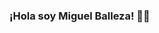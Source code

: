 ### ¡Hola soy Miguel Balleza! 👋😃

<!--
**miguelmballeza/miguelmballeza** is a ✨ _special_ ✨ repository because its `README.md` (this file) appears on your GitHub profile.

- 🔭 !Actualmente estoy trabajando en un Proyecto de Desarrollo de una Página Web desde el lado Front-end y Back-end como parte de mi Curso de Desarrollo Full Stack con Node!

- 🌱 !Estoy aprendiendo lo relacionado a las tecnologías de Desarrollo de Sitios Web!, y el uso de la metodología ágil de desarrollo SCRUM para el mismo Proyecto de Desarrollo.

- 😎 Me encuentro altamente emocionado y motivado de colaborar en Proyectos retadores y de gran impacto en la sociedad, contando con la actitud para la constante actualización en temas de interés en materia del Desarrollo Web como también en el aspecto del Trabajo en Equipo 💭, además de un constante crecimiento en mi arsenal de habilidades técnicas y suaves para el Trabajo en Equipo más eficiente, ¡Siendo uno de mis objetivos más grandes el de ser un Gran Desarrollador de Software 😃!

- 🤔 Me encuentro buscando apoyo para seguir creciendo como Ingeniero en Computación y además como Desarrollador de Software 🧠, cualquier idea es Bienvenida. 🤯

- 💬 Puedes preguntarme lo que desees relacionado al tema del Desarrollo de Software 😄 te aseguro que si no se la respuesta la investigo y además te doy mi punto de vista con mi  criterio y alguna decisión estratégica 🤔

- 📫 Puedes contactarme a través de mi Correo Personal ✉️📫 : miguelmballeza@gmail.com
